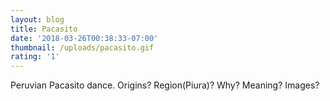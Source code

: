 ```yaml
---
layout: blog
title: Pacasito
date: '2018-03-26T00:38:33-07:00'
thumbnail: /uploads/pacasito.gif
rating: '1'
---
```

Peruvian Pacasito dance. Origins? Region(Piura)? Why? Meaning? Images?
